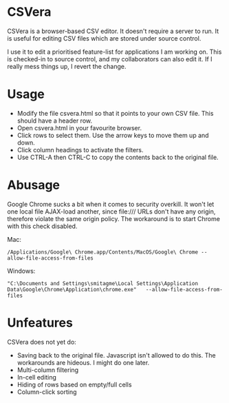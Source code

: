 CSVera
======

CSVera is a browser-based CSV editor. It doesn't require a server to run. It is useful for editing CSV files which are stored under source control.

I use it to edit a prioritised feature-list for applications I am working on. This is checked-in to source control, and my collaborators can also edit it. If I really mess things up, I revert the change.

Usage
=====
* Modify the file csvera.html so that it points to your own CSV file. This should have a header row.
* Open csvera.html in your favourite browser.
* Click rows to select them. Use the arrow keys to move them up and down.
* Click column headings to activate the filters.
* Use CTRL-A then CTRL-C to copy the contents back to the original file.

Abusage
=======
Google Chrome sucks a bit when it comes to security overkill. It won't let one local file AJAX-load another, since file:/// URLs don't have any origin, therefore violate the same origin policy. The workaround is to start Chrome with this check disabled.

Mac:
```
/Applications/Google\ Chrome.app/Contents/MacOS/Google\ Chrome --allow-file-access-from-files
```

Windows:
```
"C:\Documents and Settings\smitagme\Local Settings\Application Data\Google\Chrome\Application\chrome.exe"   --allow-file-access-from-files
```

Unfeatures
==========

CSVera does not yet do:
* Saving back to the original file. Javascript isn't allowed to do this. The workarounds are hideous. I might do one later.
* Multi-column filtering
* In-cell editing
* Hiding of rows based on empty/full cells
* Column-click sorting
